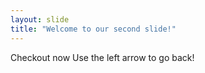```yaml
---
layout: slide
title: "Welcome to our second slide!"
---
```

Checkout now
Use the left arrow to go back!
